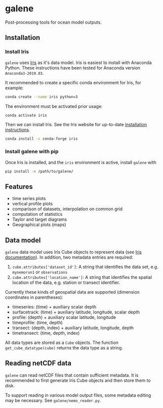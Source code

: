 # galene

Post-processing tools for ocean model outputs.


## Installation

### Install Iris

`galene` uses [Iris](https://scitools-iris.readthedocs.io/en/stable/) as it's
data model. Iris is easiest to install with Anaconda Python. These instructions have been tested for Anaconda version `Anaconda3-2019.03`.

It recommended to create a specific conda environment for Iris, for example:
```bash
conda create --name iris python=3
```

The environment must be activated prior usage:
```bash
conda activate iris
```

Then we can install Iris. See the Iris website for up-to-date [installation instructions](https://scitools-iris.readthedocs.io/en/stable/installing.html).

```bash
conda install -c conda-forge iris
```

### Install galene with pip

Once Iris is installed, and the `iris` environment is active, install
`galene` with

```bash
pip install -e /path/to/galene/
```

## Features

- time series plots
- vertical profile plots
- comparison of datasets, interpolation on common grid
- computation of statistics
- Taylor and target diagrams
- Geographical plots (maps)

## Data model

`galene` data model uses Iris Cube objects to represent data
(see [Iris documentation](https://scitools-iris.readthedocs.io/en/stable/userguide/iris_cubes.html)).
In addition, two metadata entries are required:

1. `cube.attributes['dataset_id']`: A string that identifies the data set,
    e.g. `mynemorun1` or `observations`
2. `cube.attributes['location_name']`: A string that identifies the spatial
    location of the data, e.g. station or transect identifier.

Currently these kinds of geospatial data are supported (dimension coordinates in parentheses):

- timeseries: (time) + auxiliary scalar depth
- surfacetrack: (time) + auxiliary latitude, longitude, scalar depth
- profile: (depth) + auxiliary scalar latitude, longitude
- timeprofile: (time, depth)
- transect: (depth, index) + auxiliary latitude, longitude, depth
- timetransect: (time, depth, index)

All data types are stored as a `Cube` objects. The function `get_cube_datatype(cube)` returns the data type as a string.

## Reading netCDF data

`galene` can read netCDF files that contain sufficient metadata.
It is recommended to first generate Iris Cube objects and then store them to
disk.

To support reading in various model output files, some metadata editing may be
necessary. See `galene/nemo_reader.py`.

